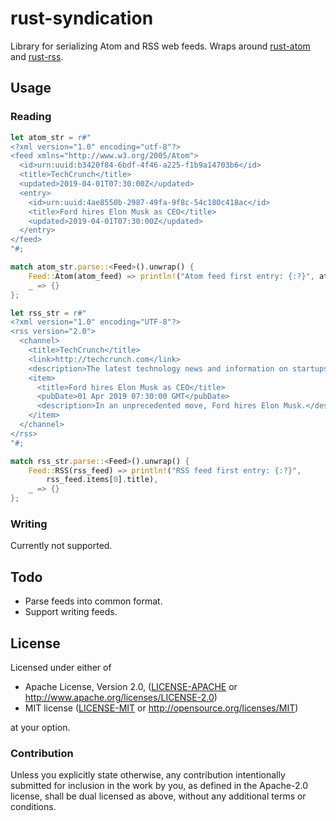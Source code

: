 # rust-syndication

Library for serializing Atom and RSS web feeds. Wraps around [rust-atom](https://github.com/vtduncan/rust-atom) and [rust-rss](https://github.com/frewsxcv/rust-rss).

## Usage

### Reading
```rust
let atom_str = r#"
<?xml version="1.0" encoding="utf-8"?>
<feed xmlns="http://www.w3.org/2005/Atom">
  <id>urn:uuid:b3420f84-6bdf-4f46-a225-f1b9a14703b6</id>
  <title>TechCrunch</title>
  <updated>2019-04-01T07:30:00Z</updated>
  <entry>
    <id>urn:uuid:4ae8550b-2987-49fa-9f8c-54c180c418ac</id>
    <title>Ford hires Elon Musk as CEO</title>
    <updated>2019-04-01T07:30:00Z</updated>
  </entry>
</feed>
"#;

match atom_str.parse::<Feed>().unwrap() {
    Feed::Atom(atom_feed) => println!("Atom feed first entry: {:?}", atom_feed.entries[0].title),
    _ => {}
};

let rss_str = r#"
<?xml version="1.0" encoding="UTF-8"?>
<rss version="2.0">
  <channel>
    <title>TechCrunch</title>
    <link>http://techcrunch.com</link>
    <description>The latest technology news and information on startups</description>
    <item>
      <title>Ford hires Elon Musk as CEO</title>
      <pubDate>01 Apr 2019 07:30:00 GMT</pubDate>
      <description>In an unprecedented move, Ford hires Elon Musk.</description>
    </item>
  </channel>
</rss>
"#;

match rss_str.parse::<Feed>().unwrap() {
    Feed::RSS(rss_feed) => println!("RSS feed first entry: {:?}",
        rss_feed.items[0].title),
    _ => {}
};
```

### Writing
Currently not supported.

## Todo
- Parse feeds into common format.
- Support writing feeds.

## License

Licensed under either of

 * Apache License, Version 2.0, ([LICENSE-APACHE](LICENSE-APACHE) or http://www.apache.org/licenses/LICENSE-2.0)
 * MIT license ([LICENSE-MIT](LICENSE-MIT) or http://opensource.org/licenses/MIT)

at your option.

### Contribution

Unless you explicitly state otherwise, any contribution intentionally
submitted for inclusion in the work by you, as defined in the Apache-2.0
license, shall be dual licensed as above, without any additional terms or
conditions.

